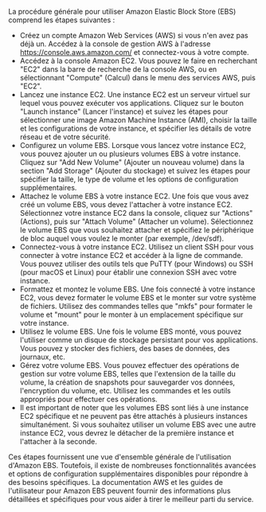 La procédure générale pour utiliser Amazon Elastic Block Store (EBS) comprend les étapes suivantes :

- Créez un compte Amazon Web Services (AWS) si vous n'en avez pas déjà un. Accédez à la console de gestion AWS à l'adresse https://console.aws.amazon.com/ et connectez-vous à votre compte.
- Accédez à la console Amazon EC2. Vous pouvez le faire en recherchant "EC2" dans la barre de recherche de la console AWS, ou en sélectionnant "Compute" (Calcul) dans le menu des services AWS, puis "EC2".
- Lancez une instance EC2. Une instance EC2 est un serveur virtuel sur lequel vous pouvez exécuter vos applications. Cliquez sur le bouton "Launch instance" (Lancer l'instance)
  et suivez les étapes pour sélectionner une image Amazon Machine Instance (AMI), choisir la taille et les configurations de votre instance, et spécifier les détails de votre réseau et de votre sécurité.
- Configurez un volume EBS. Lorsque vous lancez votre instance EC2, vous pouvez ajouter un ou plusieurs volumes EBS à votre instance.
  Cliquez sur "Add New Volume" (Ajouter un nouveau volume) dans la section "Add Storage" (Ajouter du stockage) et suivez les étapes pour spécifier la taille,
  le type de volume et les options de configuration supplémentaires.
- Attachez le volume EBS à votre instance EC2. Une fois que vous avez créé un volume EBS, vous devez l'attacher à votre instance EC2. Sélectionnez votre instance EC2 dans la console,
  cliquez sur "Actions" (Actions), puis sur "Attach Volume" (Attacher un volume). Sélectionnez le volume EBS que vous souhaitez attacher et spécifiez le périphérique de bloc auquel vous voulez le monter
  (par exemple, /dev/sdf).
- Connectez-vous à votre instance EC2. Utilisez un client SSH pour vous connecter à votre instance EC2 et accéder à la ligne de commande.
  Vous pouvez utiliser des outils tels que PuTTY (pour Windows) ou SSH (pour macOS et Linux) pour établir une connexion SSH avec votre instance.
- Formattez et montez le volume EBS. Une fois connecté à votre instance EC2, vous devez formater le volume EBS et le monter sur votre système de fichiers.
  Utilisez des commandes telles que "mkfs" pour formater le volume et "mount" pour le monter à un emplacement spécifique sur votre instance.
- Utilisez le volume EBS. Une fois le volume EBS monté, vous pouvez l'utiliser comme un disque de stockage persistant pour vos applications.
  Vous pouvez y stocker des fichiers, des bases de données, des journaux, etc.
- Gérez votre volume EBS. Vous pouvez effectuer des opérations de gestion sur votre volume EBS, telles que l'extension de la taille du volume,
  la création de snapshots pour sauvegarder vos données, l'encryption du volume, etc. Utilisez les commandes et les outils appropriés pour effectuer ces opérations.
- Il est important de noter que les volumes EBS sont liés à une instance EC2 spécifique et ne peuvent pas être attachés à plusieurs instances simultanément.
  Si vous souhaitez utiliser un volume EBS avec une autre instance EC2, vous devrez le détacher de la première instance et l'attacher à la seconde.

Ces étapes fournissent une vue d'ensemble générale de l'utilisation d'Amazon EBS. Toutefois, il existe de nombreuses fonctionnalités avancées et options de configuration supplémentaires disponibles 
pour répondre à des besoins spécifiques. La documentation AWS et les guides de l'utilisateur pour Amazon EBS peuvent fournir des informations plus détaillées 
et spécifiques pour vous aider à tirer le meilleur parti du service.
